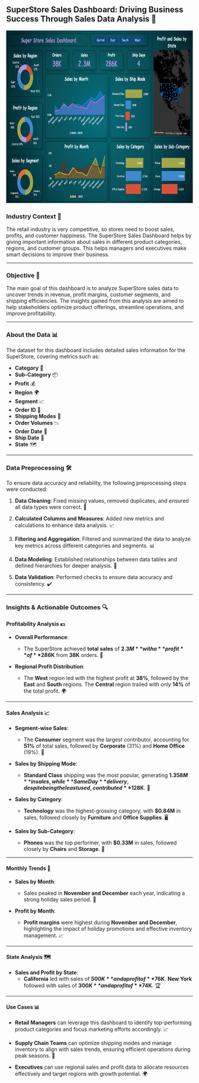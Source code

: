 ## **SuperStore Sales Dashboard: Driving Business Success Through Sales Data Analysis** 🚀

<img src="sales.png" width="800" height="466">

### **Industry Context** 🌟
The retail industry is very competitive, so stores need to boost sales, profits, and customer happiness. The SuperStore Sales Dashboard helps by giving important information about sales in different product categories, regions, and customer groups. This helps managers and executives make smart decisions to improve their business.

---

### **Objective** 🎯
The main goal of this dashboard is to analyze SuperStore sales data to uncover trends in revenue, profit margins, customer segments, and shipping efficiencies. The insights gained from this analysis are aimed to help stakeholders optimize product offerings, streamline operations, and improve profitability.

---

### **About the Data** 📊
The dataset for this dashboard includes detailed sales information for the SuperStore, covering metrics such as:

- **Category** 🛒
- **Sub-Category** 📦
- **Profit** 💰
- **Region** 🌍
- **Segment** 📈
- **Order ID** 🧾
- **Shipping Modes** 🚚
- **Order Volumes** 📉
- **Order Date** 📅
- **Ship Date** 🚛
- **State** 🗺️

---

### **Data Preprocessing** 🛠️
To ensure data accuracy and reliability, the following preprocessing steps were conducted:

1. **Data Cleaning**: Fixed missing values, removed duplicates, and ensured all data types were correct. 🔧

2. **Calculated Columns and Measures**: Added new metrics and calculations to enhance data analysis. 📈

3. **Filtering and Aggregation**: Filtered and summarized the data to analyze key metrics across different categories and segments. 📊

4. **Data Modeling**: Established relationships between data tables and defined hierarchies for deeper analysis. 🔗

5. **Data Validation**: Performed checks to ensure data accuracy and consistency. ✔️

---

### **Insights & Actionable Outcomes** 🔍

#### **Profitability Analysis** 💵
- **Overall Performance**:
  - The SuperStore achieved **total sales** of **$2.3M** with a **profit** of **$286K** from **38K** orders. 🎉

- **Regional Profit Distribution**:
  - The **West** region led with the highest profit at **38%**, followed by the **East** and **South** regions. The **Central** region trailed with only **14%** of the total profit. 🌍

---

#### **Sales Analysis** 📈
- **Segment-wise Sales**:
  - The **Consumer** segment was the largest contributor, accounting for **51%** of total sales, followed by **Corporate** (31%) and **Home Office** (19%). 🛒

- **Sales by Shipping Mode**:
  - **Standard Class** shipping was the most popular, generating **$1.358M** in sales, while **Same Day** delivery, despite being the least used, contributed **$128K**. 🚚

- **Sales by Category**:
  - **Technology** was the highest-grossing category, with **$0.84M** in sales, followed closely by **Furniture** and **Office Supplies**. 🖥️

- **Sales by Sub-Category**:
  - **Phones** was the top performer, with **$0.33M** in sales, followed closely by **Chairs** and **Storage**. 📱

---

#### **Monthly Trends** 📅
- **Sales by Month**:
  - Sales peaked in **November and December** each year, indicating a strong holiday sales period. 🎄

- **Profit by Month**:
  - **Profit margins** were highest during **November and December**, highlighting the impact of holiday promotions and effective inventory management. 📈

---

#### **State Analysis** 🗺️
- **Sales and Profit by State**:
  - **California** led with sales of **$500K** and a profit of **$76K**. **New York** followed with sales of **$300K** and a profit of **$74K**. 🏆

---

#### **Use Cases** 📊
- **Retail Managers** can leverage this dashboard to identify top-performing product categories and focus marketing efforts accordingly. 📈

- **Supply Chain Teams** can optimize shipping modes and manage inventory to align with sales trends, ensuring efficient operations during peak seasons. 🚚

- **Executives** can use regional sales and profit data to allocate resources effectively and target regions with growth potential. 🌍
